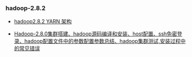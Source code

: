 
### hadoop-2.8.2
* [hadoop2.8.2 YARN 架构](http://blog.csdn.net/maosijunzi/article/details/78476381)

* [Hadoop-2.8.0集群搭建、hadoop源码编译和安装、host配置、ssh免密登录、hadoop配置文件中的参数配置参数总结、hadoop集群测试,安装过程中的常见错误](http://blog.csdn.net/tototuzuoquan/article/details/72798435)
